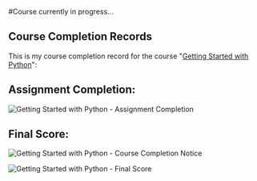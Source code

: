 #Course currently in progress...

## Course Completion Records

This is my course completion record for the course "[Getting Started with Python](https://www.coursera.org/learn/python/)":

## Assignment Completion:

![Getting Started with Python - Assignment Completion](***)

## Final Score:

![Getting Started with Python - Course Completion Notice](***)

![Getting Started with Python - Final Score](***)

